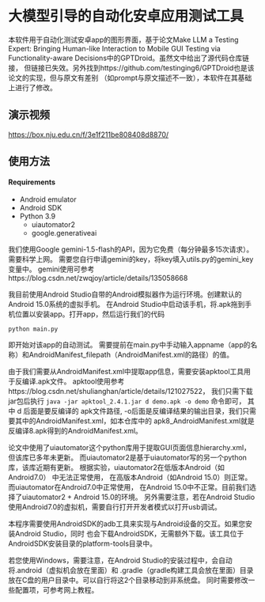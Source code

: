 # 大模型引导的自动化安卓应用测试工具

本软件用于自动化测试安卓app的图形界面，基于论文Make LLM a Testing Expert: Bringing Human-like Interaction to
Mobile GUI Testing via Functionality-aware Decisions中的GPTDroid。虽然文中给出了源代码仓库链接，
但链接已失效。另外找到https://github.com/testinging6/GPTDroid也是该论文的实现，但与原文有差别
（如prompt与原文描述不一致），本软件在其基础上进行了修改。
## 演示视频
https://box.nju.edu.cn/f/3e1f211be808408d8870/

## 使用方法
#### Requirements
* Android emulator
* Android SDK
* Python 3.9
  * uiautomator2
  * google.generativeai

我们使用Google gemini-1.5-flash的API，因为它免费（每分钟最多15次请求）。需要科学上网。
需要您自行申请gemini的key，将key填入utils.py的gemini_key变量中。
gemini使用可参考https://blog.csdn.net/zwqjoy/article/details/135058668

我目前使用Android Studio自带的Android模拟器作为运行环境。创建默认的Android 15.0系统的虚拟手机。
在Android Studio中启动该手机，将.apk拖到手机位置以安装app。打开app，然后运行我们的代码

`python main.py`

即开始对该app的自动测试。
需要提前在main.py中手动输入appname（app的名称）和AndroidManifest_filepath（AndroidManifest.xml的路径）的值。

由于我们需要从AndroidManifest.xml中提取app信息，需要安装apktool工具用于反编译.apk文件。
apktool使用参考https://blog.csdn.net/shulianghan/article/details/121027522，
我们只需下载jar包后执行 `java -jar apktool_2.4.1.jar d demo.apk -o demo` 命令即可，
其中 d 后面是要反编译的
apk文件路径, -o后面是反编译结果的输出目录，我们只需要其中的AndroidManifest.xml，如本仓库中的
apk8_AndroidManifest.xml就是反编译8.apk得到的AndroidManifest.xml。

论文中使用了uiautomator这个python库用于提取GUI页面信息hierarchy.xml，但该库已多年未更新。
而uiautomator2是基于uiautomator写的另一个python库，该库近期有更新。
根据实验，uiautomator2在低版本Android（如Android7.0） 中无法正常使用，
在高版本Android（如Android 15.0）则正常。而uiautomator在Android7.0中正常使用，
在Android 15.0中不正常。目前我们选择了uiautomator2 + Android 15.0的环境。
另外需要注意，若在Android Studio使用Android7.0的虚拟机，需要自行打开开发者模式以打开usb调试。

本程序需要使用AndroidSDK的adb工具来实现与Android设备的交互。如果您安装Android Studio，同时
也会下载AndroidSDK，无需额外下载。该工具位于AndroidSDK安装目录的platform-tools目录中。

若您使用Windows，需要注意，在Android Studio的安装过程中，会自动将.android（虚拟机会放在里面）和
.gradle（gradle构建工具会放在里面）目录放在C盘的用户目录中。可以自行将这2个目录移动到非系统盘。
同时需要修改一些配置项，可参考网上教程。








